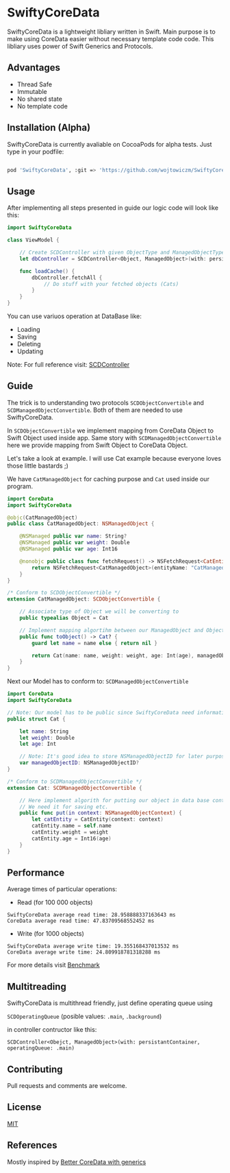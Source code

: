 # SwiftyCoreData

SwiftyCoreData is a lightweight libliary written in Swift. Main purpose is to make using CoreData easier without necessary template code code. This libliary uses power of Swift Generics and Protocols. 
## Advantages
* Thread Safe
* Immutable 
* No shared state
* No template code

## Installation (Alpha)

SwiftyCoreData is currently avaliable on CocoaPods for alpha tests. Just type in your podfile:

```bash

pod 'SwiftyCoreData', :git => 'https://github.com/wojtowiczm/SwiftyCoreData.git', :branch => 'develop'

```


## Usage
After implementing all steps presented in guide our logic code will look like this:

```swift
import SwiftyCoreData

class ViewModel {

    // Create SCDController with given ObjectType and ManagedObjectType and NSPersistentContainer
    let dbController = SCDController<Object, ManagedObject>(with: persistanceContainer)

    func loadCache() {
        dbController.fetchAll {
            // Do stuff with your fetched objects (Cats)
        }
    }
}
```
You can use variuos operation at DataBase like: 

* Loading
* Saving
* Deleting
* Updating

Note: For full reference visit: [SCDController](https://github.com/wojtowiczm/SwiftyCoreData/blob/master/SwiftyCoreData/SCDController.swift)

## Guide

The trick is to understanding two protocols ```SCDObjectConvertible``` and ```SCDManagedObjectConvertible```. Both of them are needed to use SwiftyCoreData. 

In ```SCDObjectConvertible``` we implement mapping from CoreData Object to Swift Object used inside app. Same story with ```SCDManagedObjectConvertible``` here we provide mapping from Swift Object to CoreData Object.

Let's take a look at example. I will use Cat example because everyone loves those little bastards ;)

We have ```CatManagedObject``` for caching purpose and ```Cat``` used inside our program.

```swift
import CoreData
import SwiftyCoreData

@objc(CatManagedObject)
public class CatManagedObject: NSManagedObject {

    @NSManaged public var name: String?
    @NSManaged public var weight: Double
    @NSManaged public var age: Int16

    @nonobjc public class func fetchRequest() -> NSFetchRequest<CatEntity> {
        return NSFetchRequest<CatManagedObject>(entityName: "CatManagedObject")
    }
}

/* Conform to SCDObjectConvertible */
extension CatManagedObject: SCDObjectConvertible {

    // Associate type of Object we will be converting to
    public typealias Object = Cat

    // Implement mapping algortihm between our ManagedObject and Object
    public func toObject() -> Cat? {
        guard let name = name else { return nil }

        return Cat(name: name, weight: weight, age: Int(age), managedObjectID: objectID)
    }
}
```
Next our Model has to conform to: ```SCDManagedObjectConvertible```

```swift
import CoreData
import SwiftyCoreData

// Note: Our model has to be public since SwiftyCoreData need information about it
public struct Cat {

    let name: String
    let weight: Double
    let age: Int

    // Note: It's good idea to store NSManagedObjectID for later purpose
    var managedObjectID: NSManagedObjectID?
}

/* Conform to SCDManagedObjectConvertible */
extension Cat: SCDManagedObjectConvertible {

    // Here implement algorith for putting our object in data base context
    // We need it for saving etc.
    public func put(in context: NSManagedObjectContext) {
        let catEntity = CatEntity(context: context)
        catEntity.name = self.name
        catEntity.weight = weight
        catEntity.age = Int16(age)
    }
}

```

## Performance
Average times of particular operations:
* Read (for 100 000 objects)
```
SwiftyCoreData average read time: 28.958888337163643 ms
CoreData average read time: 47.83709568552452 ms
```
* Write (for 1000 objects)
```
SwiftyCoreData average write time: 19.355168437013532 ms
CoreData average write time: 24.809918781318288 ms
```
For more details visit [Benchmark](https://github.com/wojtowiczm/SwiftyCoreData/tree/develop/Benchmark)

## Multitreading
SwiftyCoreData is multithread friendly, just define operating queue using 

```SCDOperatingQueue``` (posible values: ```.main```, ```.background```) 

in controller contructor like this:

```SCDController<Obejct, ManagedObject>(with: persistantContainer, operatingQueue: .main)```

## Contributing
Pull requests and comments are welcome.

## License
[MIT](https://choosealicense.com/licenses/mit/)

## References
Mostly inspired by [Better CoreData with generics ](https://swifting.io/blog/2016/11/27/28-better-coredata-with-swift-generics/)
